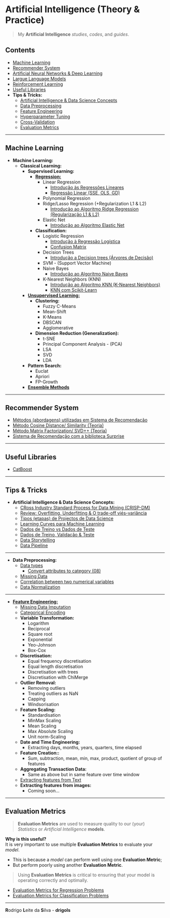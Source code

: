 # Artificial Intelligence (Theory & Practice)

> My **Artificial Intelligence** *studies*, *codes*, and *guides*.

## Contents

 - [Machine Learning](#ml)
 - [Recommender System](#recommender-system)
 - [Artificial Neural Networks & Deep Learning](modules/ann-dp)
 - [Largue Language Models](modules/llm)
 - [Reinforcement Learning](modules/rl/)
 - [Useful Libraries](#useful-libraries)
 - **Tips & Tricks:**
   - [Artificial Intelligence & Data Science Concepts](#ai-concepts)
   - [Data Preprocessing](#dt-ppc)
   - [Feature Engineering](#feature-engineering)
   - [Hyperparameter Tuning](modules/hyperparameter-tuning)
   - [Cross-Validation](modules/cross-validation)
   - [Evaluation Metrics](#evaluation-metrics)

---

<div id="ml"></div>

## Machine Learning

 - **Machine Learning:**
   - **Classical Learning:**
     - **Supervised Learning:**
       - **[Regression:](docs/regression)**
         - Linear Regression
           - [Introdução às Regressões Lineares](docs/linear-regression/intro-to-linear-regression.md)
           - [Regressão Linear (SSE, OLS, GD)](docs/linear-regression/linear-regression-sse-ols-gd.md)
         - Polynomial Regression
         - Ridge/Lasso Regression (+Regularization L1 & L2)
           - [Introdução ao Algoritmo Ridge Regression (Regularização L1 & L2)](docs/ridge-regression/intro-to-ridge-regression-l1-l2.md)
         - Elastic Net
           - [Introdução ao Algoritmo Elastic Net](docs/elastic-net/intro-to-elastic-net.md)
       - **Classification:**
         - Logistic Regression
           - [Introdução à Regressão Logística](docs/logistic-regression/README.md)
           - [Confusion Matrix](docs/logistic-regression/confusion-matrix.md)
         - Decision Trees
           - [Introdução a Decision trees (Árvores de Decisão)](docs/decision-trees/intro-to-decision-trees.md)
         - SVM - (Support Vector Machine)
         - Naive Bayes
           - [Introdução ao Algoritmo Naive Bayes](docs/naive-bayes/intro-to-naive-bayes.md)
         - K-Nearest Neighbors (KNN)
           - [Introdução ao Algoritmo KNN (K-Nearest Neighbors)](docs/knn/intro-to-knn.md)
           - [KNN com Scikit-Learn](docs/knn/knn-w-sklearn.md)
     - [**Unsupervised Learning:**](docs/concepts/unsupervised-learning.md)
       - **Clustering:**
         - Fuzzy C-Means
         - Mean-Shift
         - K-Means
         - DBSCAN
         - Agglomerative
       - **Dimension Reduction (Generalization):**
         - t-SNE
         - Principal Component Analysis - (PCA)
         - LSA
         - SVD
         - LDA
     - **Pattern Search:**
       - Euclat
       - Apriori
       - FP-Growth
     - **[Ensemble Methods](docs/ensemble-methods/ensemble-methods.md)**

---

<div id="recommender-system"></div>

## Recommender System

 - [Métodos (abordagens) utilizadas em Sistema de Recomendação](docs/recommender-system/recommender-system-methods.md)
 - [Método Cosine Distance/ Similarity (Teoria)](docs/recommender-system/cosine-distance-similarity.md)
 - [Método Matrix Factorization/ SVD++ (Teoria)](docs/recommender-system/matrix-factorization-svd.md)
 - [Sistema de Recomendação com a biblioteca Surprise](docs/recommender-system/surpriselib.ipynb)

---

<div id="useful-libraries"></div>

## Useful Libraries

   - [CatBoost](docs/useful-libraries/catboost)

---

<div id="tips-and-tricks"></div>

## Tips & Tricks

<div id="ai-concepts"></div>

 - **Artificial Intelligence & Data Science Concepts:**
   - [CRoss Industry Standard Process for Data Mining (CRISP-DM)](docs/concepts/crisp-dm.md)
   - [Review: Overfitting, Underfitting & O trade-off viés-variância](docs/concepts/overfitting-underfitting.ipynb)
   - [Tipos (etapas) de Projectos de Data Science](docs/concepts/project-types.md)
   - [Learning Curves para Machine Learning](docs/concepts/learning-curves-for-ml.ipynb)
   - [Dados de Treino vs Dados de Teste](docs/concepts/training-vs-test-sets.md)
   - [Dados de Treino, Validação & Teste](docs/concepts/training-validation-testing.md)
   - [Data Storytelling](docs/concepts/data-storytelling.md)
   - [Data Pipeline](docs/concepts/data-pipeline.md)

---

<div id="dt-ppc"></div>

 - **Data Preprocessing:**
   - [Data types](docs/preprocessing/data-types.md)
     - [Convert attributes to category (08)](https://github.com/drigols/studies/blob/master/docs/stack-bootcamp-ds-2021-10/notebooks/machine_learning_deploy.ipynb)
   - [Missing Data](docs/preprocessing/missing-data.md)
   - [Correlation between two numerical variables](docs/preprocessing/correlation.md)
   - [Data Normalization](docs/preprocessing/data-normalization.md)

---

<div id="feature-engineering"></div>

 - **[Feature Engineering:](docs/feature-engineering/intro-to-feature-engineering.md)**
   - [Missing Data Imputation](docs/feature-engineering/missing-data-imputation/README.md)
   - [Categorical Encoding](docs/feature-engineering/categorical-encoding/categorical-encoding.md)
   - **Variable Transformation:**
     - Logarithm
     - Reciprocal
     - Square root
     - Exponential
     - Yeo-Johnson
     - Box-Cox
   - **Discretisation:**
     - Equal frequency discretisation
     - Equal length discretisation
     - Discretisation with trees
     - Discretisation with ChiMerge
   - **Outlier Removal:**
     - Removing outliers
     - Treating outliers as NaN
     - Capping
     - Windsorisation
   - **Feature Scaling:**
     - Standardisation
     - MinMax Scaling
     - Mean Scaling
     - Max Absolute Scaling
     - Unit norm-Scaling
   - **Date and Time Engineering:**
     - Extracting days, months, years, quarters, time elapsed
   - **Feature Creation::**
     - Sum, subtraction, mean, min, max, product, quotient of group of features
   - **Aggregating Transaction Data:**
     - Same as above but in same feature over time window
   - [Extracting features from Text](docs/feature-engineering/extracting-features-from-text)
   - **Extracting features from images:**
     - Coming soon...

---

<div id="evaluation-metrics"></div>

## Evaluation Metrics

> **Evaluation Metrics** are used to measure quality to our (your) *Statistics* or *Artificial Intelligence* **models**.

**Why is this useful?**  
It is very important to use multiple **Evaluation Metrics** to evaluate your *model*.

 - This is because a *model* can perform well using one **Evaluation Metric**;
 - But perform poorly using another **Evaluation Metric**.

> Using **Evaluation Metrics** is critical to ensuring that your model is operating correctly and optimally.

 - [Evaluation Metrics for Regression Problems](modules/evaluation-metrics/ev-for-regression-problems)
 - [Evaluation Metrics for Classification Problems](modules/evaluation-metrics/ev-for-classification-problems)

---

**R**odrigo **L**eite da **S**ilva - **drigols**
